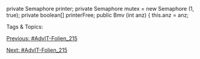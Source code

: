 private Semaphore  printer;
private Semaphore  mutex = new Semaphore  (1, true);
private boolean[] printerFree;
public Bmv (int anz) {
this.anz = anz;

   Tags & Topics:
   

[Previous: #AdvIT-Folien_215](AdvIT-Folien_215.md)

[Next: #AdvIT-Folien_215](AdvIT-Folien_215.md)